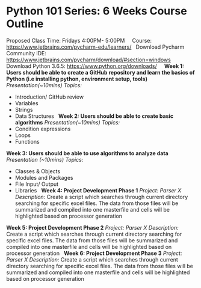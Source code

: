 # Python 101 Series: 6 Weeks Course Outline

Proposed Class Time: Fridays 4:00PM- 5:00PM  
 
Course:
https://www.jetbrains.com/pycharm-edu/learners/
 
Download Pycharm Community IDE:
https://www.jetbrains.com/pycharm/download/#section=windows
 
Download Python 3.6.5:
https://www.python.org/downloads/
 
 
**Week 1: Users should be able to create a GitHub repository and learn the basics of Python (i.e installing python, environment setup, tools)** 
*Presentation(~10mins)
Topics:*
- Introduction/ GitHub review
- Variables
- Strings
- Data Structures
	 
**Week 2: Users should be able to create basic algorithms** 
*Presentation(~10mins)
Topics:*
- Condition expressions
- Loops 
- Functions

**Week 3: Users should be able to use algorithms to analyze data** 
*Presentation (~10mins)
Topics:*
- Classes & Objects
- Modules and Packages 
- File Input/ Output
- Libraries 
 
**Week 4: Project Development Phase 1**
*Project: Parser X
Description:*
Create a script which searches through current directory searching for specific excel files. The  data from those files will be summarized and compiled into one masterfile and cells will be highlighted based on processor  generation

**Week 5: Project Development Phase 2**
*Project: Parser X
Description:*
Create a script which searches through current directory searching for specific excel files. The  data from those files will be summarized and compiled into one masterfile and cells will be highlighted based on processor  generation
 
**Week 6: Project Development Phase 3**
*Project: Parser X
Description:*
Create a script which searches through current directory searching for specific excel files. The  data from those files will be summarized and compiled into one masterfile and cells will be highlighted based on processor  generation
